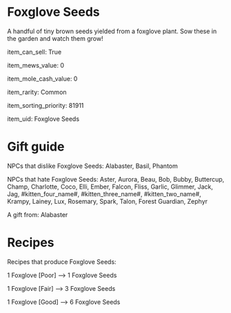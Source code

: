 # Foxglove Seeds

A handful of tiny brown seeds yielded from a foxglove plant. Sow these in the garden and watch them grow!

item_can_sell: True

item_mews_value: 0

item_mole_cash_value: 0

item_rarity: Common

item_sorting_priority: 81911

item_uid: Foxglove Seeds

# Gift guide

NPCs that dislike Foxglove Seeds: Alabaster, Basil, Phantom

NPCs that hate Foxglove Seeds: Aster, Aurora, Beau, Bob, Bubby, Buttercup, Champ, Charlotte, Coco, Elli, Ember, Falcon, Fliss, Garlic, Glimmer, Jack, Jag, #kitten_four_name#, #kitten_three_name#, #kitten_two_name#, Krampy, Lainey, Lux, Rosemary, Spark, Talon, Forest Guardian, Zephyr

A gift from: Alabaster

# Recipes

Recipes that produce Foxglove Seeds:

1 Foxglove [Poor] --> 1 Foxglove Seeds

1 Foxglove [Fair] --> 3 Foxglove Seeds

1 Foxglove [Good] --> 6 Foxglove Seeds